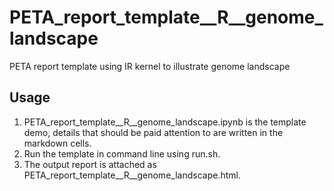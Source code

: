 # PETA_report_template__R__genome_landscape
PETA report template using IR kernel to illustrate genome landscape

## Usage
1. PETA_report_template__R__genome_landscape.ipynb is the template demo, details that should be paid attention to are written in the markdown cells.
2. Run the template in command line using run.sh.
3. The output report is attached as PETA_report_template__R__genome_landscape.html.

